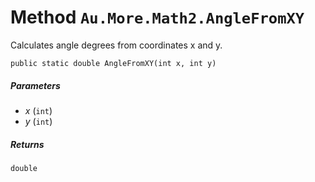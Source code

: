 # Method `Au.More.Math2.AngleFromXY`

Calculates angle degrees from coordinates x and y.

```
public static double AngleFromXY(int x, int y)
```

##### Parameters

- *x*  (`int`)
- *y*  (`int`)

##### Returns

`double`